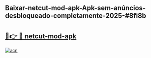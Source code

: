 ## Baixar-netcut-mod-apk-Apk-sem-anúncios-desbloqueado-completamente-2025-#8fi8b

# <h2><a href="https://ainizakaria.my?title=netcut-mod-apk&ref=20M">🔗👉 🔴 netcut-mod-apk</a></h2>

[![acn](https://github.com/user-attachments/assets/0f9c940e-d8b0-45ae-aac7-cd30a18b3e1c)](https://ainizakaria.my?title=netcut-mod-apk&ref=20M)

